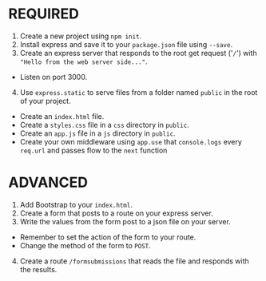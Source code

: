 # REQUIRED
1. Create a new project using ```npm init```.
2. Install express and save it to your ```package.json``` file using ```--save```.
3. Create an express server that responds to the root get request ('```/```') with  ```"Hello from the web server side..."```.
* Listen on port 3000.
4. Use ```express.static``` to serve files from a folder named ```public``` in the root of your project.
* Create an ```index.html``` file.
* Create a ```styles.css``` file in a ```css``` directory in ```public```.
* Create an ```app.js``` file in a ```js``` directory in ```public```.
* Create your own middleware using ```app.use``` that ```console.logs``` every ```req.url``` and passes flow to the ```next``` function
# ADVANCED
1. Add Bootstrap to your ```index.html```.
2. Create a form that posts to a route on your express server.
3. Write the values from the form post to a json file on your server.
* Remember to set the action of the form to your route.
* Change the method of the form to ```POST```.
4. Create a route ```/formsubmissions``` that reads the file and responds with the results.
